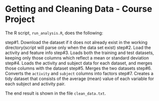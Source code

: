 # Getting and Cleaning Data - Course Project


The R script, `run_analysis.R`, does the following:

step#1. Download the dataset if it does not already exist in the working directory(script will parse only when the data set exist)
step#2. Load the activity and feature info
step#3. Loads both the training and test datasets, keeping only those columns which
   reflect a mean or standard deviation
step#4. Loads the activity and subject data for each dataset, and merges those
   columns with the dataset
step#5. Merges the two datasets
step#6. Converts the `activity` and `subject` columns into factors
step#7. Creates a tidy dataset that consists of the average (mean) value of each
   variable for each subject and activity pair.

The end result is shown in the file `clean_data.txt`.

